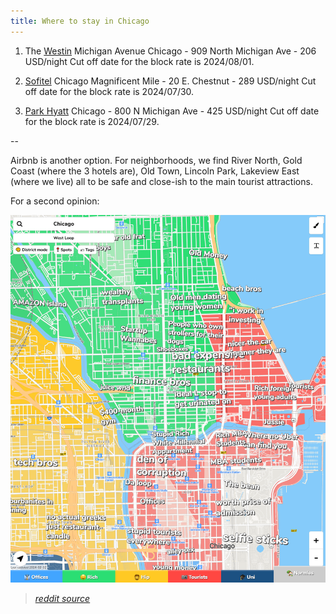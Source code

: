 ```yaml
---
title: Where to stay in Chicago
---
```


1. The [Westin](https://www.marriott.com/event-reservations/reservation-link.mi?id=1706111245071&key=GRP&app=resvlink) Michigan Avenue Chicago - 909 North Michigan Ave - 206 USD/night
Cut off date for the block rate is 2024/08/01.

2. [Sofitel](https://book.passkey.com/e/50766758) Chicago Magnificent Mile - 20 E. Chestnut - 289 USD/night
Cut off date for the block rate is 2024/07/30.

3. [Park Hyatt](https://www.hyatt.com/en-US/group-booking/CHIPH/G-CBW1) Chicago - 800 N Michigan Ave - 425 USD/night
Cut off date for the block rate is 2024/07/29.

--

Airbnb is another option. For neighborhoods, we find River North, Gold Coast (where the 3 hotels are), Old Town, Lincoln Park, Lakeview East (where we live) all to be safe and close-ish to the main tourist attractions. 

For a second opinion:

![hoodmap](./photos/hoodmap.PNG)
>*[reddit source](https://www.reddit.com/r/chicago/comments/1874hcf/ok_who_made_his_hilarious_map_describing_chicagos/)*

